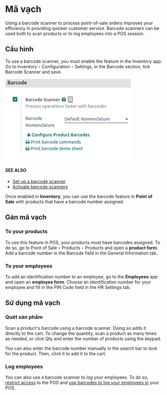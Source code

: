 # Mã vạch

Using a barcode scanner to process point-of-sale orders improves your efficiency in providing
quicker customer service. Barcode scanners can be used both to scan products or to log employees
into a POS session.

## Cấu hình

To use a barcode scanner, you must enable the feature in the Inventory app. Go to
Inventory ‣ Configuration ‣ Settings, in the Barcode section, tick
Barcode Scanner and save.

![barcode setting in the Inventory application](../../../../.gitbook/assets/barcode-inventory.png)

#### SEE ALSO
- [Set up a barcode scanner](applications/inventory_and_mrp/barcode/setup/hardware.md)
- [Activate barcode scanners](applications/inventory_and_mrp/barcode/setup/software.md)

Once enabled in **Inventory**, you can use the barcode feature in **Point of Sale** with products
that have a barcode number assigned.

## Gán mã vạch

### To your products

To use this feature in POS, your products must have barcodes assigned. To do so, go to
Point of Sale ‣ Products ‣ Products and open a **product form**. Add a barcode
number in the Barcode field in the General Information tab.

### To your employees

To add an identification number to an employee, go to the **Employees** app and open an **employee
form**. Choose an identification number for your employee and fill in the PIN Code
field in the HR Settings tab.

## Sử dụng mã vạch

### Quét sản phẩm

Scan a product's barcode using a barcode scanner. Doing so adds it directly to the cart. To change
the quantity, scan a product as many times as needed, or click Qty and enter the number
of products using the keypad.

You can also enter the barcode number manually in the search bar to look for the product. Then,
click it to add it to the cart.

### Log employees

You can also use a barcode scanner to log your employees. To do so, [restrict access](applications/sales/point_of_sale/employee_login.md#employee-login-configuration) to the POS and [use barcodes to log your employees in](applications/sales/point_of_sale/employee_login.md#employee-login-badge) your POS.
